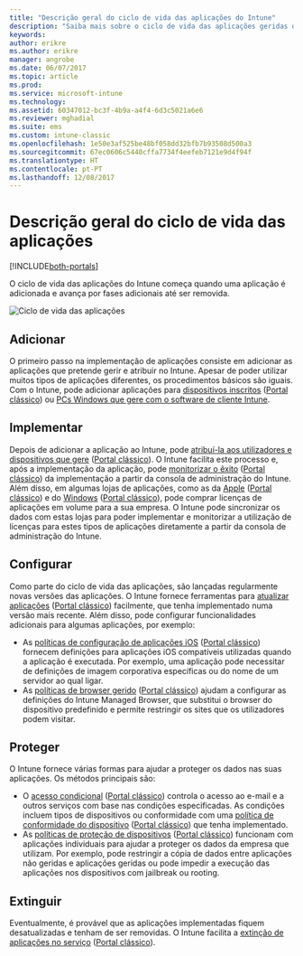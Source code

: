 ```yaml
---
title: "Descrição geral do ciclo de vida das aplicações do Intune"
description: "Saiba mais sobre o ciclo de vida das aplicações geridas do Intune, desde que são adicionadas até acabarem por ser extintas."
keywords: 
author: erikre
ms.author: erikre
manager: angrobe
ms.date: 06/07/2017
ms.topic: article
ms.prod: 
ms.service: microsoft-intune
ms.technology: 
ms.assetid: 60347012-bc3f-4b9a-a4f4-6d3c5021a6e6
ms.reviewer: mghadial
ms.suite: ems
ms.custom: intune-classic
ms.openlocfilehash: 1e50e3af525be48bf058dd32bfb7b93508d500a3
ms.sourcegitcommit: 67ec0606c5440cffa7734f4eefeb7121e9d4f94f
ms.translationtype: HT
ms.contentlocale: pt-PT
ms.lasthandoff: 12/08/2017
---
```

# <a name="overview-of-the-app-lifecycle"></a>Descrição geral do ciclo de vida das aplicações

[!INCLUDE[both-portals](./includes/note-for-both-portals.md)]

O ciclo de vida das aplicações do Intune começa quando uma aplicação é adicionada e avança por fases adicionais até ser removida.

![Ciclo de vida das aplicações](./media/app-lifecycle.png "ciclo de vida das aplicações do Intune")

## <a name="add"></a>Adicionar

O primeiro passo na implementação de aplicações consiste em adicionar as aplicações que pretende gerir e atribuir no Intune. Apesar de poder utilizar muitos tipos de aplicações diferentes, os procedimentos básicos são iguais. Com o Intune, pode adicionar aplicações para [dispositivos inscritos](apps-add.md) ([Portal clássico](/intune-classic/deploy-use/add-apps-for-mobile-devices-in-microsoft-intune)) ou [PCs Windows que gere com o software de cliente Intune](/intune-classic/deploy-use/add-apps-for-windows-pcs-in-microsoft-intune).

## <a name="deploy"></a>Implementar

Depois de adicionar a aplicação ao Intune, pode [atribuí-la aos utilizadores e dispositivos que gere](apps-deploy.md) ([Portal clássico](/intune-classic/deploy-use/deploy-apps)). O Intune facilita este processo e, após a implementação da aplicação, pode [monitorizar o êxito](apps-monitor.md) ([Portal clássico](/intune-classic/deploy-use/monitor-apps-in-microsoft-intune)) da implementação a partir da consola de administração do Intune. Além disso, em algumas lojas de aplicações, como as da [Apple](vpp-apps-ios.md) ([Portal clássico](/intune-classic/deploy-use/manage-ios-apps-you-purchased-through-a-volume-purchase-program-with-microsoft-intune)) e do [Windows](windows-store-for-business.md) ([Portal clássico](/intune-classic/deploy-use/manage-apps-you-purchased-from-the-windows-store-for-business-with-microsoft-intune)), pode comprar licenças de aplicações em volume para a sua empresa. O Intune pode sincronizar os dados com estas lojas para poder implementar e monitorizar a utilização de licenças para estes tipos de aplicações diretamente a partir da consola de administração do Intune.

## <a name="configure"></a>Configurar

Como parte do ciclo de vida das aplicações, são lançadas regularmente novas versões das aplicações. O Intune fornece ferramentas para [atualizar aplicações](apps-add.md) ([Portal clássico](/intune-classic/deploy-use/update-apps-using-microsoft-intune)) facilmente, que tenha implementado numa versão mais recente. Além disso, pode configurar funcionalidades adicionais para algumas aplicações, por exemplo:
- As [políticas de configuração de aplicações iOS](app-configuration-policies-use-ios.md) ([Portal clássico](/intune-classic/deploy-use/configure-ios-apps-with-mobile-app-configuration-policies-in-microsoft-intune)) fornecem definições para aplicações iOS compatíveis utilizadas quando a aplicação é executada. Por exemplo, uma aplicação pode necessitar de definições de imagem corporativa específicas ou do nome de um servidor ao qual ligar.
- As [políticas de browser gerido](app-configuration-managed-browser.md) ([Portal clássico](/intune-classic/deploy-use/manage-internet-access-using-managed-browser-policies)) ajudam a configurar as definições do Intune Managed Browser, que substitui o browser do dispositivo predefinido e permite restringir os sites que os utilizadores podem visitar.

## <a name="protect"></a>Proteger

O Intune fornece várias formas para ajudar a proteger os dados nas suas aplicações. Os métodos principais são:
- O [acesso condicional](conditional-access.md) ([Portal clássico](/intune-classic/deploy-use/restrict-access-to-email-and-o365-services-with-microsoft-intune)) controla o acesso ao e-mail e a outros serviços com base nas condições especificadas. As condições incluem tipos de dispositivos ou conformidade com uma [política de conformidade do dispositivo](device-compliance.md) ([Portal clássico](/intune-classic/deploy-use/introduction-to-device-compliance-policies-in-microsoft-intune)) que tenha implementado.
- As [políticas de proteção de dispositivos](app-protection-policy.md) ([Portal clássico](/intune-classic/deploy-use/protect-app-data-using-mobile-app-management-policies-with-microsoft-intune)) funcionam com aplicações individuais para ajudar a proteger os dados da empresa que utilizam. Por exemplo, pode restringir a cópia de dados entre aplicações não geridas e aplicações geridas ou pode impedir a execução das aplicações nos dispositivos com jailbreak ou rooting.

## <a name="retire"></a>Extinguir

Eventualmente, é provável que as aplicações implementadas fiquem desatualizadas e tenham de ser removidas. O Intune facilita a [extinção de aplicações no serviço](device-management.md) ([Portal clássico](/intune-classic/deploy-use/retire-apps-using-microsoft-intune)).
